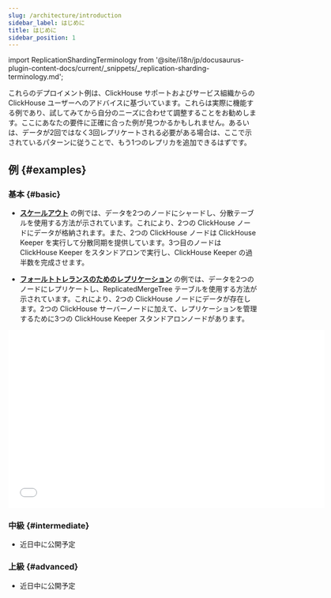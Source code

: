 ```yaml
---
slug: /architecture/introduction
sidebar_label: はじめに
title: はじめに
sidebar_position: 1
---
```

import ReplicationShardingTerminology from '@site/i18n/jp/docusaurus-plugin-content-docs/current/_snippets/_replication-sharding-terminology.md';

これらのデプロイメント例は、ClickHouse サポートおよびサービス組織からの ClickHouse ユーザーへのアドバイスに基づいています。これらは実際に機能する例であり、試してみてから自分のニーズに合わせて調整することをお勧めします。ここにあなたの要件に正確に合った例が見つかるかもしれません。あるいは、データが2回ではなく3回レプリケートされる必要がある場合は、ここで示されているパターンに従うことで、もう1つのレプリカを追加できるはずです。

<ReplicationShardingTerminology />

## 例 {#examples}

### 基本 {#basic}

- [**スケールアウト**](/deployment-guides/horizontal-scaling.md) の例では、データを2つのノードにシャードし、分散テーブルを使用する方法が示されています。これにより、2つの ClickHouse ノードにデータが格納されます。また、2つの ClickHouse ノードは ClickHouse Keeper を実行して分散同期を提供しています。3つ目のノードは ClickHouse Keeper をスタンドアロンで実行し、ClickHouse Keeper の過半数を完成させます。

- [**フォールトトレランスのためのレプリケーション**](/deployment-guides/replicated.md) の例では、データを2つのノードにレプリケートし、ReplicatedMergeTree テーブルを使用する方法が示されています。これにより、2つの ClickHouse ノードにデータが存在します。2つの ClickHouse サーバーノードに加えて、レプリケーションを管理するために3つの ClickHouse Keeper スタンドアロンノードがあります。

<div class='vimeo-container'>
  <iframe src="//www.youtube.com/embed/vBjCJtw_Ei0"
    width="640"
    height="360"
    frameborder="0"
    allow="autoplay;
    fullscreen;
    picture-in-picture"
    allowfullscreen>
  </iframe>
</div>

### 中級 {#intermediate}

- 近日中に公開予定

### 上級 {#advanced}

- 近日中に公開予定
